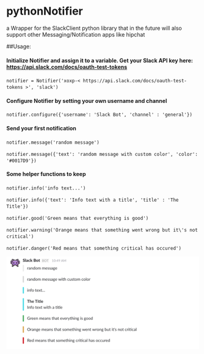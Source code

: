 # pythonNotifier
a Wrapper for the SlackClient python library that in the future will also support other Messaging/Notification apps like hipchat

##Usage:

#### Initialize Notifier and assign it to a variable. Get your Slack API key here: https://api.slack.com/docs/oauth-test-tokens
`notifier = Notifier('xoxp-< https://api.slack.com/docs/oauth-test-tokens >', 'slack')`

#### Configure Notifier by setting your own username and channel
`notifier.configure({'username': 'Slack Bot', 'channel' : 'general'})`


####  Send your first notification 
`notifier.message('random message')`

`notifier.message({'text': 'random message with custom color', 'color': '#0017D9'})`


####  Some helper functions to keep
`notifier.info('info text...')`

`notifier.info({'text': 'Info text with a title', 'title' : 'The Title'})`


`notifier.good('Green means that everything is good')`

`notifier.warning('Orange means that something went wrong but it\'s not critical')`

`notifier.danger('Red means that something critical has occured')`

![Example Image](example.png)